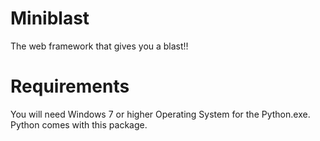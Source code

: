 # Miniblast
The web framework that gives you a blast!!

# Requirements
You will need Windows 7 or higher Operating System for the Python.exe.  Python comes with this package.
